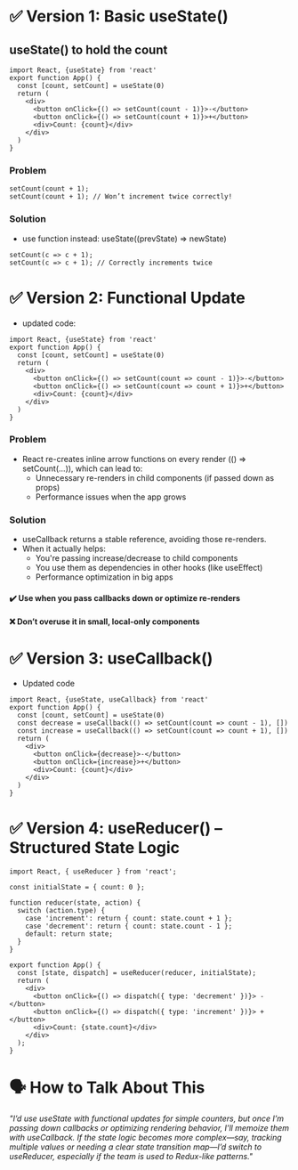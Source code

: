 # ✅ Version 1: Basic useState()
## useState() to hold the count

```tsx
import React, {useState} from 'react'
export function App() {
  const [count, setCount] = useState(0)
  return (
    <div>
      <button onClick={() => setCount(count - 1)}>-</button>
      <button onClick={() => setCount(count + 1)}>+</button>
      <div>Count: {count}</div>
    </div>
  )
}
```

### Problem

```tsx
setCount(count + 1);
setCount(count + 1); // Won’t increment twice correctly!
```

### Solution
* use function instead: useState((prevState) => newState)

```
setCount(c => c + 1);
setCount(c => c + 1); // Correctly increments twice
```

# ✅ Version 2: Functional Update
* updated code:

```tsx
import React, {useState} from 'react'
export function App() {
  const [count, setCount] = useState(0)
  return (
    <div>
      <button onClick={() => setCount(count => count - 1)}>-</button>
      <button onClick={() => setCount(count => count + 1)}>+</button>
      <div>Count: {count}</div>
    </div>
  )
}
```

### Problem
* React re-creates inline arrow functions on every render (() => setCount(...)), which can lead to:
  * Unnecessary re-renders in child components (if passed down as props)
  * Performance issues when the app grows

### Solution
* useCallback returns a stable reference, avoiding those re-renders.
* When it actually helps:
  * You're passing increase/decrease to child components
  * You use them as dependencies in other hooks (like useEffect)
  * Performance optimization in big apps

#### ✔️ Use when you pass callbacks down or optimize re-renders
#### ❌ Don’t overuse it in small, local-only components

# ✅ Version 3: useCallback()

* Updated code
```tsx
import React, {useState, useCallback} from 'react'
export function App() {
  const [count, setCount] = useState(0)
  const decrease = useCallback(() => setCount(count => count - 1), [])
  const increase = useCallback(() => setCount(count => count + 1), [])
  return (
    <div>
      <button onClick={decrease}>-</button>
      <button onClick={increase}>+</button>
      <div>Count: {count}</div>
    </div>
  )
}
```
# ✅ Version 4: useReducer() – Structured State Logic

```tsx
import React, { useReducer } from 'react';

const initialState = { count: 0 };

function reducer(state, action) {
  switch (action.type) {
    case 'increment': return { count: state.count + 1 };
    case 'decrement': return { count: state.count - 1 };
    default: return state;
  }
}

export function App() {
  const [state, dispatch] = useReducer(reducer, initialState);
  return (
    <div>
      <button onClick={() => dispatch({ type: 'decrement' })}> - </button>
      <button onClick={() => dispatch({ type: 'increment' })}> + </button>
      <div>Count: {state.count}</div>
    </div>
  );
}
```

# 🗣️ How to Talk About This

*"I’d use useState with functional updates for simple counters, but once I’m passing down callbacks or optimizing rendering behavior, I’ll memoize them with useCallback. If the state logic becomes more complex—say, tracking multiple values or needing a clear state transition map—I’d switch to useReducer, especially if the team is used to Redux-like patterns."*



